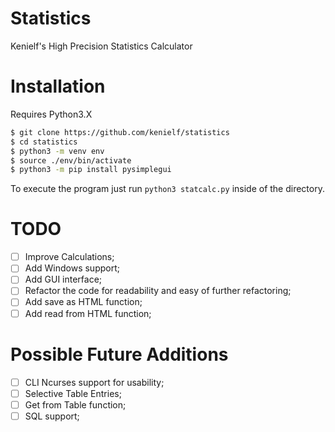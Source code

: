 # Statistics
Kenielf's High Precision Statistics Calculator

# Installation
Requires Python3.X
```bash
$ git clone https://github.com/kenielf/statistics
$ cd statistics
$ python3 -m venv env
$ source ./env/bin/activate
$ python3 -m pip install pysimplegui
```
To execute the program just run `python3 statcalc.py` inside of the directory.

# TODO
 - [ ] Improve Calculations;
 - [ ] Add Windows support;
 - [ ] Add GUI interface;
 - [ ] Refactor the code for readability and easy of further refactoring;
 - [ ] Add save as HTML function;
 - [ ] Add read from HTML function;

# Possible Future Additions
 - [ ] CLI Ncurses support for usability;
 - [ ] Selective Table Entries;
 - [ ] Get from Table function;
 - [ ] SQL support;
